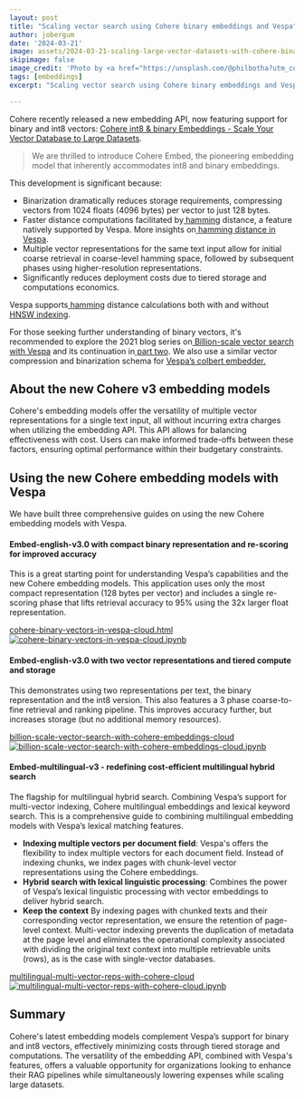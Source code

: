 ```yaml
---  
layout: post
title: "Scaling vector search using Cohere binary embeddings and Vespa"
author: jobergum
date: '2024-03-21'
image: assets/2024-03-21-scaling-large-vector-datasets-with-cohere-binary-embeddings-and-vespa/phil-botha-NcqCpiwW0g0-unsplash.jpg
skipimage: false
image_credit: 'Photo by <a href="https://unsplash.com/@philbotha?utm_content=creditCopyText&utm_medium=referral&utm_source=unsplash">Phil Botha</a> on <a href="https://unsplash.com/photos/silhouette-of-mountains-between-sky-and-water-NcqCpiwW0g0?utm_content=creditCopyText&utm_medium=referral&utm_source=unsplash">Unsplash</a>'
tags: [embeddings]
excerpt: "Scaling vector search using Cohere binary embeddings and Vespa"

---
```


Cohere recently released a new embedding API, now featuring support
for binary and int8 vectors: [Cohere int8 & binary Embeddings - Scale Your
Vector Database to Large
Datasets](https://txt.cohere.com/int8-binary-embeddings/).

>We are thrilled to introduce Cohere Embed, the pioneering embedding
model that inherently accommodates int8 and binary embeddings.

This development is significant because:

* Binarization dramatically reduces storage requirements, compressing
vectors from 1024 floats (4096 bytes) per vector to just 128 bytes.
* Faster distance computations facilitated by[
hamming](https://docs.vespa.ai/en/reference/schema-reference.html#distance-metric)
distance, a feature natively supported by Vespa. More insights on[
hamming distance in
Vespa](https://docs.vespa.ai/en/reference/schema-reference.html#hamming).
* Multiple vector representations for the same text input allow for initial
coarse retrieval in coarse-level hamming space, followed by subsequent phases
using higher-resolution representations.  
* Significantly reduces deployment costs due to tiered storage and computations economics.

Vespa supports[
hamming](https://docs.vespa.ai/en/reference/schema-reference.html#distance-metric) distance calculations both with and without[ HNSW
indexing](https://docs.vespa.ai/en/approximate-nn-hnsw.html).

For those seeking further understanding of binary vectors, it's
recommended to explore the 2021 blog series on[ Billion-scale vector
search with Vespa](https://blog.vespa.ai/billion-scale-knn/) and
its continuation in[ part
two](https://blog.vespa.ai/billion-scale-knn-part-two/). We also
use a similar vector compression and binarization schema for [Vespa’s
colbert
embedder.](https://blog.vespa.ai/announcing-colbert-embedder-in-vespa/)


## About the new Cohere v3 embedding models

Cohere's embedding models offer the versatility of multiple vector representations for a single text input, all without incurring extra charges when utilizing the embedding API. This API allows for balancing effectiveness with cost. Users can make informed trade-offs between these factors, ensuring optimal performance within their budgetary constraints.


## Using the new Cohere embedding models with Vespa

We have built three comprehensive guides on using the new Cohere
embedding models with Vespa.

#### Embed-english-v3.0 with compact binary representation and re-scoring for improved accuracy

This is a great starting point for understanding Vespa’s capabilities
and the new Cohere embedding models. This application uses only the
most compact representation (128 bytes per vector) and includes a
single re-scoring phase that lifts retrieval accuracy to 95% using
the 32x larger float representation.

[cohere-binary-vectors-in-vespa-cloud.html](https://pyvespa.readthedocs.io/en/latest/examples/cohere-binary-vectors-in-vespa-cloud.html)
 <a target="_blank" href="https://colab.research.google.com/github/vespa-engine/pyvespa/blob/master/docs/sphinx/source/examples/cohere-binary-vectors-in-vespa-cloud.ipynb">
  <img src="https://colab.research.google.com/assets/colab-badge.svg" alt="cohere-binary-vectors-in-vespa-cloud.ipynb"/>
</a>

#### Embed-english-v3.0 with two vector representations and tiered compute and storage

This demonstrates using two representations per text, the binary
representation and the int8 version. This also features a 3 phase
coarse-to-fine retrieval and ranking pipeline. This improves accuracy
further, but increases storage (but no additional memory resources).

[billion-scale-vector-search-with-cohere-embeddings-cloud](https://pyvespa.readthedocs.io/en/latest/examples/billion-scale-vector-search-with-cohere-embeddings-cloud.html)
 <a target="_blank" href="https://colab.research.google.com/github/vespa-engine/pyvespa/blob/master/docs/sphinx/source/examples/billion-scale-vector-search-with-cohere-embeddings-cloud.ipynb">
  <img src="https://colab.research.google.com/assets/colab-badge.svg" alt="billion-scale-vector-search-with-cohere-embeddings-cloud.ipynb"/>
</a>


#### Embed-multilingual-v3 - redefining cost-efficient multilingual hybrid search

The flagship for multilingual hybrid search. Combining Vespa’s
support for multi-vector indexing, Cohere multilingual embeddings and lexical keyword search. 
This is a comprehensive guide to combining multilingual embedding models with
Vespa’s lexical matching features.

* **Indexing multiple vectors per document field**: Vespa's offers
the flexibility to index multiple vectors for each document field.
Instead of indexing chunks, we index pages with chunk-level vector
representations using the Cohere embeddings.  
* **Hybrid search with lexical linguistic processing**: Combines the power of Vespa’s
lexical linguistic processing with vector embeddings to deliver
hybrid search.  
* **Keep the context** By indexing pages with chunked texts and their corresponding vector representation, we ensure the retention of page-level context. Multi-vector indexing prevents the duplication of metadata at the page level and eliminates the operational complexity associated with dividing the original text context into multiple retrievable units (rows), as is the case with single-vector databases.


[multilingual-multi-vector-reps-with-cohere-cloud](https://pyvespa.readthedocs.io/en/latest/examples/multilingual-multi-vector-reps-with-cohere-cloud.html)
 <a target="_blank" href="https://colab.research.google.com/github/vespa-engine/pyvespa/blob/master/docs/sphinx/source/examples/multilingual-multi-vector-reps-with-cohere-cloud.ipynb">
  <img src="https://colab.research.google.com/assets/colab-badge.svg" alt="multilingual-multi-vector-reps-with-cohere-cloud.ipynb"/>
</a>


## Summary

Cohere's latest embedding models complement Vespa’s support for binary and int8 vectors, effectively minimizing costs through tiered storage and computations. The versatility of the embedding API, combined with Vespa's features, offers a valuable opportunity for organizations looking to enhance their RAG pipelines while simultaneously lowering expenses while scaling large datasets.